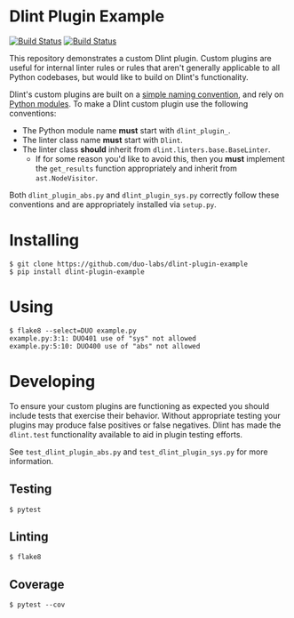 # Dlint Plugin Example

[![Build Status](https://travis-ci.org/dlint-py/dlint-plugin-example.svg?branch=master)](https://travis-ci.org/dlint-py/dlint-plugin-example)
[![Build Status](https://ci.appveyor.com/api/projects/status/github/dlint-py/dlint-plugin-example?branch=master&svg=true)](https://ci.appveyor.com/project/mschwager/dlint-plugin-example/branch/master)

This repository demonstrates a custom Dlint plugin. Custom plugins are useful
for internal linter rules or rules that aren't generally applicable to all
Python codebases, but would like to build on Dlint's functionality.

Dlint's custom plugins are built on a [simple naming convention](https://packaging.python.org/guides/creating-and-discovering-plugins/#using-naming-convention),
and rely on [Python modules](https://docs.python.org/3/distutils/examples.html#pure-python-distribution-by-module).
To make a Dlint custom plugin use the following conventions:

* The Python module name **must** start with `dlint_plugin_`.
* The linter class name **must** start with `Dlint`.
* The linter class **should** inherit from `dlint.linters.base.BaseLinter`.
  * If for some reason you'd like to avoid this, then you **must** implement
	the `get_results` function appropriately and inherit from `ast.NodeVisitor`.

Both `dlint_plugin_abs.py` and `dlint_plugin_sys.py` correctly follow these
conventions and are appropriately installed via `setup.py`.

# Installing

```
$ git clone https://github.com/duo-labs/dlint-plugin-example
$ pip install dlint-plugin-example
```

# Using

```
$ flake8 --select=DUO example.py
example.py:3:1: DUO401 use of "sys" not allowed
example.py:5:10: DUO400 use of "abs" not allowed
```

# Developing

To ensure your custom plugins are functioning as expected you should include
tests that exercise their behavior. Without appropriate testing your plugins
may produce false positives or false negatives. Dlint has made the `dlint.test`
functionality available to aid in plugin testing efforts.

See `test_dlint_plugin_abs.py` and `test_dlint_plugin_sys.py` for more information.

## Testing

```
$ pytest
```

## Linting

```
$ flake8
```

## Coverage

```
$ pytest --cov
```
